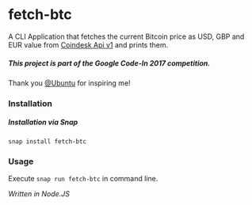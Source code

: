 # fetch-btc
A CLI Application that fetches the current Bitcoin price as 
USD, GBP and EUR value from [Coindesk Api v1](https://api.coindesk.com/v1/) and prints them.

##### This project is part of the _Google Code-In 2017_ competition. 
Thank you [@Ubuntu](https://www.ubuntu.com) for inspiring me! 

### Installation
##### Installation via Snap 
`snap install fetch-btc`

### Usage
Execute `snap run fetch-btc` in command line.


_Written in Node.JS_
